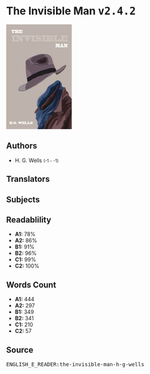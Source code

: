 # The Invisible Man <kbd>v2.4.2</kbd>

![](./cover.medium.jpg "")

## Authors


 - H. G. Wells <small>(-1 - -1)</small>

## Translators



## Subjects



## Readablility


 - **A1:** 78%
 - **A2:** 86%
 - **B1:** 91%
 - **B2:** 96%
 - **C1:** 99%
 - **C2:** 100%

## Words Count


 - **A1:** 444
 - **A2:** 297
 - **B1:** 349
 - **B2:** 341
 - **C1:** 210
 - **C2:** 57

## Source


<kbd>ENGLISH_E_READER:the-invisible-man-h-g-wells</kbd>
